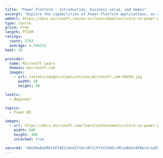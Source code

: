 ```yaml
---
title: "Power Platform - Introduction, business value, and demos"
excerpt: "Explore the capabilities of Power Platform applications, as seen in demonstrations and customer case studies."
webUrl: https://docs.microsoft.com/en-us/learn/modules/intro-to-power-platform-mba/
type: course
price: Free
length: PT35M
ratings:
  count: 3703
  average: 4.746152
heat: 50

provider:
  name: Microsoft Learn
  domain: microsoft.com
  images:
    - url: /assets/images/organizations/microsoft.com-50x50.jpg
      width: 50
      height: 50

levels:
  - Beginner

topics:
  - Power BI

images:
  - url: https://docs.microsoft.com/learn/achievements/intro-to-power-platform-social.png
    width: 800
    height: 400
    isCached: true

secured: "eBnIKwEwkRErEET4E2i6udZlSXvJAY2/PrXY1hbEc+RCvpBuhv4FBecSrazD57ZI0d9xQ99khayVMkS4s7+gY3moQwx5chLsX9T3CNDa4a/uAJGS5bWht30lgwwe9KOX7TBRORckRsmxXkpDePwPF3NcqtzOwEH4jbswVSJIq69bllgv8sWHXaR7lqJKICqYRbusw2cdCIBZz+6hznS2F4dWzaovklGWoTMmIwEi/PIDRb+f0xZgYxkglp7d69A1RVujWMkPFs0DcJviRVw90JgYy9SOy/tzmJlnwFKAxbt9GaKGMy6kqiilSqoWSZb/4piJe5v7Fm1Bu+WqOL9I16PNBzb0NxKAqlKz68dcjEiLXbhxlLRpfIy9AUCCTOhvutgRVY/qBOnkIbYtQtidUX5VAb8uyIwg/I0yy7px0pg=;FMQ2qFEcCR9e6xH9e06eJA=="
---
```


